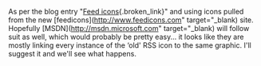As per the blog entry "[Feed icons](http://blogs.msdn.com/justsean/archive/2005/12/30/508181.aspx "Microsoft WebBlogs"){.broken_link}" and using icons pulled from the new [feedicons](http://www.feedicons.com" target="_blank) site. Hopefully [MSDN](http://msdn.microsoft.com" target="_blank) will follow suit as well, which would probably be pretty easy... it looks like they are mostly linking every instance of the &#8216;old' RSS icon to the same graphic. I'll suggest it and we'll see what happens.